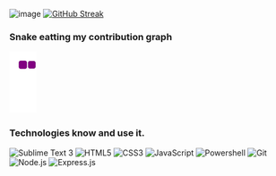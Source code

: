 ![image](https://c.tenor.com/vmk7T3OWjV8AAAAi/meow-meow-catboy.gif) [![GitHub Streak](http://github-readme-streak-stats.herokuapp.com?user=NicolaiCushnir&theme=vue)](https://git.io/streak-stats)

### Snake eatting my contribution graph
![snake gif](https://github.com/NicolaiCushnir/NicolaiCushnir/blob/output/github-contribution-grid-snake.gif)

### Technologies know and use it.
![Sublime Text 3](https://img.shields.io/badge/sublime_text-%23575757.svg?&style=for-the-badge&logo=sublime-text&logoColor=important) ![HTML5](https://img.shields.io/badge/HTML5-E34F26?style=for-the-badge&logo=html5&logoColor=white) ![CSS3](https://img.shields.io/badge/CSS3-1572B6?style=for-the-badge&logo=css3&logoColor=white) ![JavaScript](https://img.shields.io/badge/JavaScript-323330?style=for-the-badge&logo=javascript&logoColor=F7DF1E) ![Powershell](https://img.shields.io/badge/powershell-5391FE?style=for-the-badge&logo=powershell&logoColor=white) ![Git](https://img.shields.io/badge/GIT-E44C30?style=for-the-badge&logo=git&logoColor=white) ![Node.js](https://img.shields.io/badge/Node.js-43853D?style=for-the-badge&logo=node.js&logoColor=whit) ![Express.js](https://img.shields.io/badge/Express.js-404D59?style=for-the-badge)

